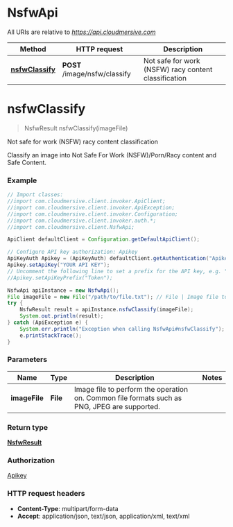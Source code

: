 # NsfwApi

All URIs are relative to *https://api.cloudmersive.com*

Method | HTTP request | Description
------------- | ------------- | -------------
[**nsfwClassify**](NsfwApi.md#nsfwClassify) | **POST** /image/nsfw/classify | Not safe for work (NSFW) racy content classification


<a name="nsfwClassify"></a>
# **nsfwClassify**
> NsfwResult nsfwClassify(imageFile)

Not safe for work (NSFW) racy content classification

Classify an image into Not Safe For Work (NSFW)/Porn/Racy content and Safe Content.

### Example
```java
// Import classes:
//import com.cloudmersive.client.invoker.ApiClient;
//import com.cloudmersive.client.invoker.ApiException;
//import com.cloudmersive.client.invoker.Configuration;
//import com.cloudmersive.client.invoker.auth.*;
//import com.cloudmersive.client.NsfwApi;

ApiClient defaultClient = Configuration.getDefaultApiClient();

// Configure API key authorization: Apikey
ApiKeyAuth Apikey = (ApiKeyAuth) defaultClient.getAuthentication("Apikey");
Apikey.setApiKey("YOUR API KEY");
// Uncomment the following line to set a prefix for the API key, e.g. "Token" (defaults to null)
//Apikey.setApiKeyPrefix("Token");

NsfwApi apiInstance = new NsfwApi();
File imageFile = new File("/path/to/file.txt"); // File | Image file to perform the operation on.  Common file formats such as PNG, JPEG are supported.
try {
    NsfwResult result = apiInstance.nsfwClassify(imageFile);
    System.out.println(result);
} catch (ApiException e) {
    System.err.println("Exception when calling NsfwApi#nsfwClassify");
    e.printStackTrace();
}
```

### Parameters

Name | Type | Description  | Notes
------------- | ------------- | ------------- | -------------
 **imageFile** | **File**| Image file to perform the operation on.  Common file formats such as PNG, JPEG are supported. |

### Return type

[**NsfwResult**](NsfwResult.md)

### Authorization

[Apikey](../README.md#Apikey)

### HTTP request headers

 - **Content-Type**: multipart/form-data
 - **Accept**: application/json, text/json, application/xml, text/xml

